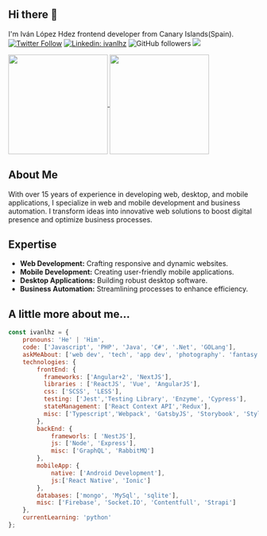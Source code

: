 ## Hi there 👋
I'm Iván López Hdez frontend developer from Canary Islands(Spain). 
[![Twitter Follow](https://img.shields.io/twitter/follow/ivanlhz?label=Follow)](https://twitter.com/intent/follow?screen_name=ivanlhz)
[![Linkedin: ivanlhz](https://img.shields.io/badge/-ivanlhz-blue?style=flat-square&logo=Linkedin&logoColor=white&link=https://www.linkedin.com/in/iván-lópez-hdez/)](https://www.linkedin.com/in/iván-lópez-hdez/)
![GitHub followers](https://img.shields.io/github/followers/ivanlhz?label=Follow&style=social)
![](https://visitor-badge.glitch.me/badge?page_id=ivanlhz.ivanlhz)

<a href="https://github.com/anuraghazra/github-readme-stats">
  <img height=200 align="center" src="https://github-readme-stats.vercel.app/api?username=ivanlhz&theme=radical" />
</a>
<a href="https://github.com/anuraghazra/convoychat">
  <img height=200 align="center" src="https://github-readme-stats.vercel.app/api/top-langs?username=ivanlhz&layout=compact&langs_count=8&card_width=320&theme=radical" />
</a>


## About Me
With over 15 years of experience in developing web, desktop, and mobile applications, I specialize in web and mobile development and business automation. I transform ideas into innovative web solutions to boost digital presence and optimize business processes.

## Expertise

- **Web Development:** Crafting responsive and dynamic websites.
- **Mobile Development:** Creating user-friendly mobile applications.
- **Desktop Applications:** Building robust desktop software.
- **Business Automation:** Streamlining processes to enhance efficiency.



## A little more about me...  

```javascript
const ivanlhz = {
    pronouns: 'He' | 'Him',
    code: ['Javascript', 'PHP', 'Java', 'C#', '.Net', 'GOLang'],
    askMeAbout: ['web dev', 'tech', 'app dev', 'photography'. 'fantasy books', 'TV shows', 'chess'],
    technologies: {
        frontEnd: {
          frameworks: ['Angular+2', 'NextJS'],
          libraries : ['ReactJS', 'Vue', 'AngularJS'],
          css: ['SCSS', 'LESS'],
          testing: ['Jest','Testing Library', 'Enzyme', 'Cypress'],
          stateManagement: ['React Context API','Redux'],
          misc: ['Typescript','Webpack', 'GatsbyJS', 'Storybook', 'Styled Components', 'Emotion', 'ChakraUI','Tailwind']
        },
        backEnd: {
            frameworls: [ 'NestJS'],
            js: ['Node', 'Express'],
            misc: ['GraphQL', 'RabbitMQ']
        },
        mobileApp: {
            native: ['Android Development'],
            js:['React Native', 'Ionic']
        },
        databases: ['mongo', 'MySql', 'sqlite'],
        misc: ['Firebase', 'Socket.IO', 'Contentfull', 'Strapi']
    },
    currentLearning: 'python'
};
```


<!--
**ivanlhz/ivanlhz** is a ✨ _special_ ✨ repository because its `README.md` (this file) appears on your GitHub profile.

Here are some ideas to get you started:

- 🔭 I’m currently working on ...
- 🌱 I’m currently learning ...
- 👯 I’m looking to collaborate on ...
- 🤔 I’m looking for help with ...
- 💬 Ask me about ...
- 📫 How to reach me: ...
- 😄 Pronouns: ...
- ⚡ Fun fact: ...
-->

